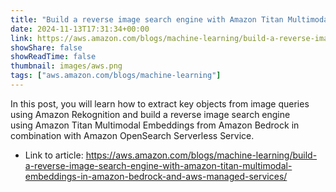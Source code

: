 ```yaml
---
title: "Build a reverse image search engine with Amazon Titan Multimodal Embeddings in Amazon Bedrock and AWS managed services"
date: 2024-11-13T17:31:34+00:00
link: https://aws.amazon.com/blogs/machine-learning/build-a-reverse-image-search-engine-with-amazon-titan-multimodal-embeddings-in-amazon-bedrock-and-aws-managed-services/
showShare: false
showReadTime: false
thumbnail: images/aws.png
tags: ["aws.amazon.com/blogs/machine-learning"]
---
```

In this post, you will learn how to extract key objects from image queries using Amazon Rekognition and build a reverse image search engine using Amazon Titan Multimodal Embeddings from Amazon Bedrock in combination with Amazon OpenSearch Serverless Service.

- Link to article: https://aws.amazon.com/blogs/machine-learning/build-a-reverse-image-search-engine-with-amazon-titan-multimodal-embeddings-in-amazon-bedrock-and-aws-managed-services/